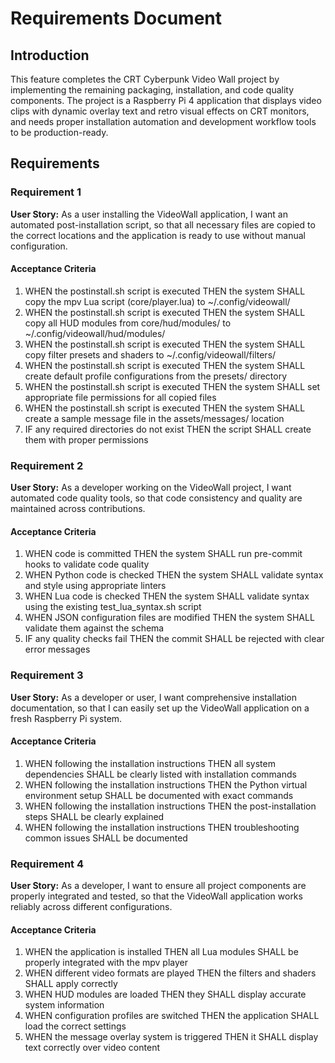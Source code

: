 # Requirements Document

## Introduction

This feature completes the CRT Cyberpunk Video Wall project by implementing the remaining packaging, installation, and code quality components. The project is a Raspberry Pi 4 application that displays video clips with dynamic overlay text and retro visual effects on CRT monitors, and needs proper installation automation and development workflow tools to be production-ready.

## Requirements

### Requirement 1

**User Story:** As a user installing the VideoWall application, I want an automated post-installation script, so that all necessary files are copied to the correct locations and the application is ready to use without manual configuration.

#### Acceptance Criteria

1. WHEN the postinstall.sh script is executed THEN the system SHALL copy the mpv Lua script (core/player.lua) to ~/.config/videowall/
2. WHEN the postinstall.sh script is executed THEN the system SHALL copy all HUD modules from core/hud/modules/ to ~/.config/videowall/hud/modules/
3. WHEN the postinstall.sh script is executed THEN the system SHALL copy filter presets and shaders to ~/.config/videowall/filters/
4. WHEN the postinstall.sh script is executed THEN the system SHALL create default profile configurations from the presets/ directory
5. WHEN the postinstall.sh script is executed THEN the system SHALL set appropriate file permissions for all copied files
6. WHEN the postinstall.sh script is executed THEN the system SHALL create a sample message file in the assets/messages/ location
7. IF any required directories do not exist THEN the script SHALL create them with proper permissions

### Requirement 2

**User Story:** As a developer working on the VideoWall project, I want automated code quality tools, so that code consistency and quality are maintained across contributions.

#### Acceptance Criteria

1. WHEN code is committed THEN the system SHALL run pre-commit hooks to validate code quality
2. WHEN Python code is checked THEN the system SHALL validate syntax and style using appropriate linters
3. WHEN Lua code is checked THEN the system SHALL validate syntax using the existing test_lua_syntax.sh script
4. WHEN JSON configuration files are modified THEN the system SHALL validate them against the schema
5. IF any quality checks fail THEN the commit SHALL be rejected with clear error messages

### Requirement 3

**User Story:** As a developer or user, I want comprehensive installation documentation, so that I can easily set up the VideoWall application on a fresh Raspberry Pi system.

#### Acceptance Criteria

1. WHEN following the installation instructions THEN all system dependencies SHALL be clearly listed with installation commands
2. WHEN following the installation instructions THEN the Python virtual environment setup SHALL be documented with exact commands
3. WHEN following the installation instructions THEN the post-installation steps SHALL be clearly explained
4. WHEN following the installation instructions THEN troubleshooting common issues SHALL be documented

### Requirement 4

**User Story:** As a developer, I want to ensure all project components are properly integrated and tested, so that the VideoWall application works reliably across different configurations.

#### Acceptance Criteria

1. WHEN the application is installed THEN all Lua modules SHALL be properly integrated with the mpv player
2. WHEN different video formats are played THEN the filters and shaders SHALL apply correctly
3. WHEN HUD modules are loaded THEN they SHALL display accurate system information
4. WHEN configuration profiles are switched THEN the application SHALL load the correct settings
5. WHEN the message overlay system is triggered THEN it SHALL display text correctly over video content
